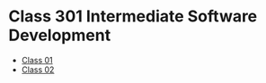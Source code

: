 # Class 301 Intermediate Software Development

* [Class 01](/C301/class-01.md)
* [Class 02](/C301/class-02.md)
